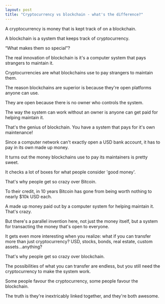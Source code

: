 ```yaml
---
layout: post
title: "Cryptocurrency vs blockchain - what's the difference?"
---
```


A cryptocurrency is money that is kept track of on a blockchain.

A blockchain is a system that keeps track of cryptocurrency.

“What makes them so special”?

The real innovation of blockchain is it's a computer system that pays strangers to maintain it.

Cryptocurrencies are what blockchains use to pay strangers to maintain them.

The reason blockchains are superior is because they're open platforms anyone can use.

They are open because there is no owner who controls the system.

The way the system can work without an owner is anyone can get paid for helping maintain it.

That's the genius of blockchain. You have a system that pays for it's own maintenance!

Since a computer network can't exactly open a USD bank account, it has to pay in its own made up money.

It turns out the money blockchains use to pay its maintainers is pretty sweet.

It checks a lot of boxes for what people consider 'good money'.

That's why people get so crazy over Bitcoin.

To their credit, in 10 years Bitcoin has gone from being worth nothing to nearly $10k USD each.

A made up money paid out by a computer system for helping maintain it. That's crazy.

But there's a parallel invention here, not just the money itself, but a system for transacting the money that's open to everyone.

It gets even more interesting when you realize: what if you can transfer more than just cryptocurrency? USD, stocks, bonds, real estate, custom assets…anything?

That's why people get so crazy over blockchain.

The possibilities of what you can transfer are endless, but you still need the cryptocurrency to make the system work.

Some people favour the cryptocurrency, some people favour the blockchain.

The truth is they're inextricably linked together, and they're both awesome.
